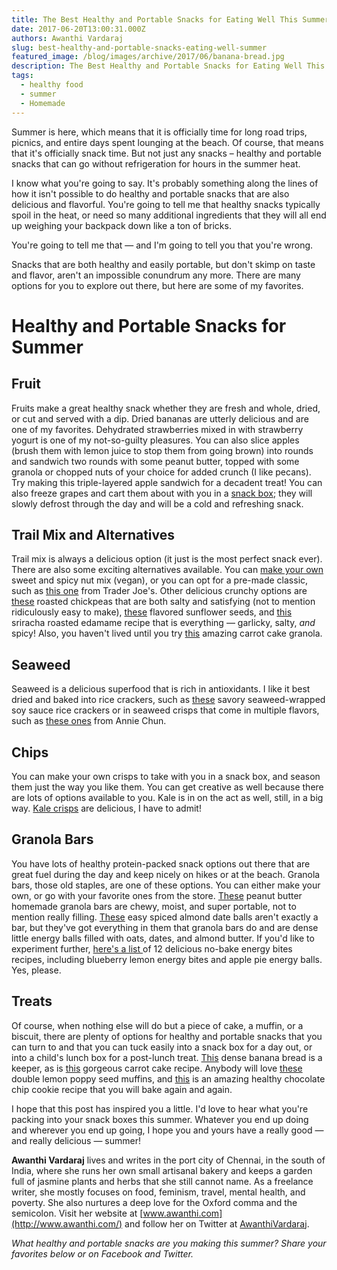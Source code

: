 ```yaml
---
title: The Best Healthy and Portable Snacks for Eating Well This Summer
date: 2017-06-20T13:00:31.000Z
authors: Awanthi Vardaraj
slug: best-healthy-and-portable-snacks-eating-well-summer
featured_image: /blog/images/archive/2017/06/banana-bread.jpg
description: The Best Healthy and Portable Snacks for Eating Well This Summer
tags:
  - healthy food
  - summer
  - Homemade
---
```

Summer is here, which means that it is officially time for long road trips, picnics, and entire days spent lounging at the beach. Of course, that means that it's officially snack time. But not just any snacks – healthy and portable snacks that can go without refrigeration for hours in the summer heat.

I know what you're going to say. It's probably something along the lines of how it isn't possible to do healthy and portable snacks that are also delicious and flavorful. You're going to tell me that healthy snacks typically spoil in the heat, or need so many additional ingredients that they will all end up weighing your backpack down like a ton of bricks.

You're going to tell me that — and I'm going to tell you that you're wrong.

Snacks that are both healthy and easily portable, but don't skimp on taste and flavor, aren't an impossible conundrum any more. There are many options for you to explore out there, but here are some of my favorites.

# Healthy and Portable Snacks for Summer

## Fruit

Fruits make a great healthy snack whether they are fresh and whole, dried, or cut and served with a dip. Dried bananas are utterly delicious and are one of my favorites. Dehydrated strawberries mixed in with strawberry yogurt is one of my not-so-guilty pleasures. You can also slice apples (brush them with lemon juice to stop them from going brown) into rounds and sandwich two rounds with some peanut butter, topped with some granola or chopped nuts of your choice for added crunch (I like pecans). Try making this triple-layered apple sandwich for a decadent treat! You can also freeze grapes and cart them about with you in a [snack box](https://www.tomatoink.com/blog/posts/greenest-gear-national-pack-your-lunch-day.html); they will slowly defrost through the day and will be a cold and refreshing snack.

## Trail Mix and Alternatives

Trail mix is always a delicious option (it just is the most perfect snack ever). There are also some exciting alternatives available. You can [make your own](http://86lemons.com/sweet-spicy-nut-mix/) sweet and spicy nut mix (vegan), or you can opt for a pre-made classic, such as [this one](http://traderjoes.com/digin/post/just-a-handful-of-rainbows-end-trail-mix) from Trader Joe's. Other delicious crunchy options are [these](http://www.kimshealthyeats.com/roasted-chickpeas/) roasted chickpeas that are both salty and satisfying (not to mention ridiculously easy to make), [these](http://fedandfit.com/2014/10/30/perfect-homemade-pumpkin-seeds-in-3-flavors/) flavored sunflower seeds, and [this](http://chefmom.sheknows.com/articles/972059/roasted-sriracha-edamame) sriracha roasted edamame recipe that is everything — garlicky, salty, *and* spicy! Also, you haven't lived until you try [this](https://thevietvegan.com/carrot-cake-granola/) amazing carrot cake granola.

## Seaweed

Seaweed is a delicious superfood that is rich in antioxidants. I like it best dried and baked into rice crackers, such as [these](https://www.japancentre.com/en/products/450-kamedaseika-seaweed-rice-crackers) savory seaweed-wrapped soy sauce rice crackers or in seaweed crisps that come in multiple flavors, such as [these ones](http://anniechun.com/our-products/) from Annie Chun.

## Chips

You can make your own crisps to take with you in a snack box, and season them just the way you like them. You can get creative as well because there are lots of options available to you. Kale is in on the act as well, still, in a big way. [Kale crisps](http://moderndaymoms.com/kale-chips-with-sea-salt-smoked-paprika/) are delicious, I have to admit!

## Granola Bars

You have lots of healthy protein-packed snack options out there that are great fuel during the day and keep nicely on hikes or at the beach. Granola bars, those old staples, are one of these options. You can either make your own, or go with your favorite ones from the store. [These](https://minimalistbaker.com/3-ingredient-peanut-butter-granola-bars/) peanut butter homemade granola bars are chewy, moist, and super portable, not to mention really filling. [These](http://www.healthyrecipeecstasy.com/easy-spiced-almond-date-balls/) easy spiced almond date balls aren't exactly a bar, but they've got everything in them that granola bars do and are dense little energy balls filled with oats, dates, and almond butter. If you'd like to experiment further, [here's a list ](http://dailyburn.com/life/recipes/energy-bites-recipes/)of 12 delicious no-bake energy bites recipes, including blueberry lemon energy bites and apple pie energy balls. Yes, please.

## Treats

Of course, when nothing else will do but a piece of cake, a muffin, or a biscuit, there are plenty of options for healthy and portable snacks that you can turn to and that you can tuck easily into a snack box for a day out, or into a child's lunch box for a post-lunch treat. [This](http://www.goodlifeeats.com/coconut-lemon-banana-bread/) dense banana bread is a keeper, as is [this](https://www.bbcgoodfood.com/recipes/3229/yummy-scrummy-carrot-cake) gorgeous carrot cake recipe. Anybody will love [these](http://cookieandkate.com/2014/double-lemon-poppy-seed-muffins/) double lemon poppy seed muffins, and [this](http://www.chelseasmessyapron.com/best-ever-healthy-chocolate-chip-cookies/) is an amazing healthy chocolate chip cookie recipe that you will bake again and again.

I hope that this post has inspired you a little. I'd love to hear what you're packing into your snack boxes this summer. Whatever you end up doing and wherever you end up going, I hope you and yours have a really good — and really delicious — summer!

**Awanthi Vardaraj** lives and writes in the port city of Chennai, in the south of India, where she runs her own small artisanal bakery and keeps a garden full of jasmine plants and herbs that she still cannot name. As a freelance writer, she mostly focuses on food, feminism, travel, mental health, and poverty. She also nurtures a deep love for the Oxford comma and the semicolon. Visit her website at [www.awanthi.com](http://www.awanthi.com/) and follow her on Twitter at [AwanthiVardaraj](https://twitter.com/AwanthiVardaraj).

*What healthy and portable snacks are you making this summer? Share your favorites below or on Facebook and Twitter.*
